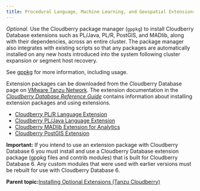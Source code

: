 ```yaml
---
title: Procedural Language, Machine Learning, and Geospatial Extensions 
---
```


*Optional.* Use the Cloudberry package manager \(`gppkg`\) to install Cloudberry Database extensions such as PL/Java, PL/R, PostGIS, and MADlib, along with their dependencies, across an entire cluster. The package manager also integrates with existing scripts so that any packages are automatically installed on any new hosts introduced into the system following cluster expansion or segment host recovery.

See [gppkg](../utility_guide/ref/gppkg.html) for more information, including usage.

Extension packages can be downloaded from the Cloudberry Database page on [VMware Tanzu Network](https://network.pivotal.io/products/pivotal-gpdb). The extension documentation in the *[Cloudberry Database Reference Guide](../ref_guide/ref_guide.html)* contains information about installing extension packages and using extensions.

-   [Cloudberry PL/R Language Extension](../analytics/pl_r.html)
-   [Cloudberry PL/Java Language Extension](../analytics/pl_java.html)
-   [Cloudberry MADlib Extension for Analytics](../analytics/madlib.html)
-   [Cloudberry PostGIS Extension](../analytics/postGIS.html)

**Important:** If you intend to use an extension package with Cloudberry Database 6 you must install and use a Cloudberry Database extension package \(gppkg files and contrib modules\) that is built for Cloudberry Database 6. Any custom modules that were used with earlier versions must be rebuilt for use with Cloudberry Database 6.

**Parent topic:**[Installing Optional Extensions \(Tanzu Cloudberry\)](data_sci_pkgs.html)

